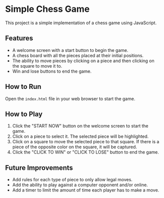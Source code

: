 # Simple Chess Game

This project is a simple implementation of a chess game using JavaScript.

## Features

- A welcome screen with a start button to begin the game.
- A chess board with all the pieces placed at their initial positions.
- The ability to move pieces by clicking on a piece and then clicking on the square to move it to.
- Win and lose buttons to end the game.

## How to Run

Open the `index.html` file in your web browser to start the game.

## How to Play

1. Click the "START NOW" button on the welcome screen to start the game.
2. Click on a piece to select it. The selected piece will be highlighted.
3. Click on a square to move the selected piece to that square. If there is a piece of the opposite color on the square, it will be captured.
4. Click the "CLICK TO WIN" or "CLICK TO LOSE" button to end the game.

## Future Improvements

- Add rules for each type of piece to only allow legal moves.
- Add the ability to play against a computer opponent and/or online.
- Add a timer to limit the amount of time each player has to make a move.
